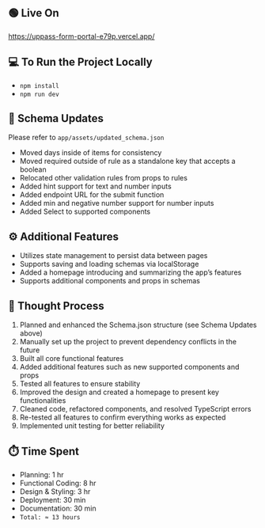 ## 🟢 Live On
https://uppass-form-portal-e79p.vercel.app/

## 💻 To Run the Project Locally
- `npm install`
- `npm run dev`

## 🧩 Schema Updates
Please refer to `app/assets/updated_schema.json`
- Moved days inside of items for consistency
- Moved required outside of rule as a standalone key that accepts a boolean
- Relocated other validation rules from props to rules
- Added hint support for text and number inputs
- Added endpoint URL for the submit function
- Added min and negative number support for number inputs
- Added Select to supported components
  

## ⚙️ Additional Features
- Utilizes state management to persist data between pages
- Supports saving and loading schemas via localStorage
- Added a homepage introducing and summarizing the app’s features
- Supports additional components and props in schemas

## 🧠 Thought Process
1. Planned and enhanced the Schema.json structure (see Schema Updates above)
2. Manually set up the project to prevent dependency conflicts in the future
3. Built all core functional features
4. Added additional features such as new supported components and props
5. Tested all features to ensure stability
6. Improved the design and created a homepage to present key functionalities
7. Cleaned code, refactored components, and resolved TypeScript errors
8. Re-tested all features to confirm everything works as expected
9. Implemented unit testing for better reliability

## ⏱️ Time Spent
- Planning: 1 hr
- Functional Coding: 8 hr
- Design & Styling: 3 hr
- Deployment: 30 min
- Documentation: 30 min
- ``Total: ≈ 13 hours``

